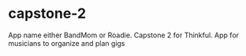 # capstone-2
App name either BandMom or Roadie. Capstone 2 for Thinkful. App for musicians to organize and plan gigs
